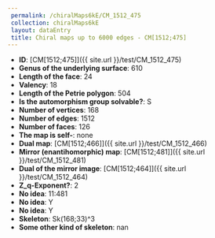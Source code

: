 ```yaml
--- 
 permalink: /chiralMaps6kE/CM_1512_475 
 collection: chiralMaps6kE
 layout: dataEntry
 title: Chiral maps up to 6000 edges - CM[1512;475]
---
```


- **ID**: [CM[1512;475]]({{ site.url }}/test/CM_1512_475)
- **Genus of the underlying surface**: 610
- **Length of the face**: 24
- **Valency**: 18
- **Length of the Petrie polygon**: 504
- **Is the automorphism group solvable?**: S
- **Number of vertices**: 168
- **Number of edges**: 1512
- **Number of faces**: 126
- **The map is self-**: none
- **Dual map**: [CM[1512;466]]({{ site.url }}/test/CM_1512_466)
- **Mirror (enantihomorphic) map**: [CM[1512;481]]({{ site.url }}/test/CM_1512_481)
- **Dual of the mirror image**: [CM[1512;464]]({{ site.url }}/test/CM_1512_464)
- **Z_q-Exponent?**: 2
- **No idea**:  11:481
- **No idea**: Y
- **No idea**: Y
- **Skeleton**: Sk(168;33)^3
- **Some other kind of skeleton**: nan
